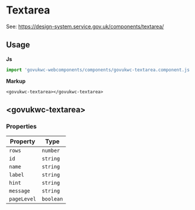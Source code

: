 # Textarea

See: https://design-system.service.gov.uk/components/textarea/

## Usage

**Js**

```javascript
import 'govukwc-webcomponents/components/govukwc-textarea.component.js';
```

**Markup**

```markup
<govukwc-textarea></govukwc-textarea>
```



## &lt;govukwc-textarea&gt;


### Properties

| Property  |  Type     |
|-----------|-----------|
| `rows` | `number` |
| `id` | `string` |
| `name` | `string` |
| `label` | `string` |
| `hint` | `string` |
| `message` | `string` |
| `pageLevel` | `boolean` |





